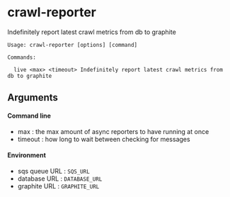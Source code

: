 # crawl-reporter

Indefinitely report latest crawl metrics from db to graphite

```
Usage: crawl-reporter [options] [command]

Commands:

  live <max> <timeout> Indefinitely report latest crawl metrics from db to graphite

```

## Arguments

#### Command line
* max     : the max amount of async reporters to have running at once
* timeout : how long to wait between checking for messages

#### Environment
* sqs queue URL : `SQS_URL`
* database URL  : `DATABASE_URL`
* graphite URL  : `GRAPHITE_URL`
